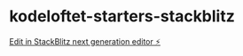# kodeloftet-starters-stackblitz

[Edit in StackBlitz next generation editor ⚡️](https://stackblitz.com/~/github.com/siljeangelvik/kodeloftet-starters-stackblitz)